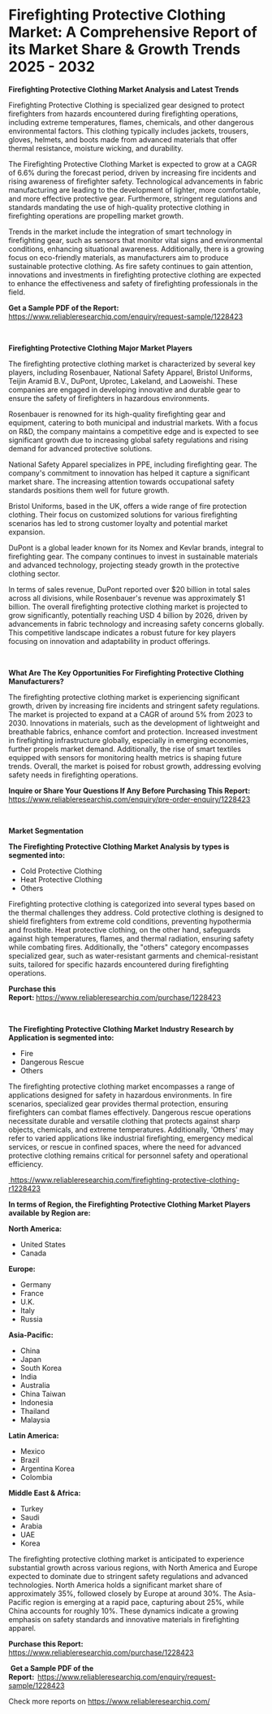 <p><h1>Firefighting Protective Clothing Market: A Comprehensive Report of its Market Share & Growth Trends 2025 - 2032</h1></p><p><strong>Firefighting Protective Clothing Market Analysis and Latest Trends</strong></p>
<p><p>Firefighting Protective Clothing is specialized gear designed to protect firefighters from hazards encountered during firefighting operations, including extreme temperatures, flames, chemicals, and other dangerous environmental factors. This clothing typically includes jackets, trousers, gloves, helmets, and boots made from advanced materials that offer thermal resistance, moisture wicking, and durability.</p><p>The Firefighting Protective Clothing Market is expected to grow at a CAGR of 6.6% during the forecast period, driven by increasing fire incidents and rising awareness of firefighter safety. Technological advancements in fabric manufacturing are leading to the development of lighter, more comfortable, and more effective protective gear. Furthermore, stringent regulations and standards mandating the use of high-quality protective clothing in firefighting operations are propelling market growth.</p><p>Trends in the market include the integration of smart technology in firefighting gear, such as sensors that monitor vital signs and environmental conditions, enhancing situational awareness. Additionally, there is a growing focus on eco-friendly materials, as manufacturers aim to produce sustainable protective clothing. As fire safety continues to gain attention, innovations and investments in firefighting protective clothing are expected to enhance the effectiveness and safety of firefighting professionals in the field.</p></p>
<p><strong>Get a Sample PDF of the Report:&nbsp;</strong> <a href="https://www.reliableresearchiq.com/enquiry/request-sample/1228423?utm_campaign=3006&utm_medium=2&utm_source=Github&utm_content=ia&utm_term=04042025&utm_id=firefighting-protective-clothing">https://www.reliableresearchiq.com/enquiry/request-sample/1228423</a></p>
<p>&nbsp;</p>
<p><strong>Firefighting Protective Clothing Major Market Players</strong></p>
<p><p>The firefighting protective clothing market is characterized by several key players, including Rosenbauer, National Safety Apparel, Bristol Uniforms, Teijin Aramid B.V., DuPont, Uprotec, Lakeland, and Laoweishi. These companies are engaged in developing innovative and durable gear to ensure the safety of firefighters in hazardous environments.</p><p>Rosenbauer is renowned for its high-quality firefighting gear and equipment, catering to both municipal and industrial markets. With a focus on R&D, the company maintains a competitive edge and is expected to see significant growth due to increasing global safety regulations and rising demand for advanced protective solutions.</p><p>National Safety Apparel specializes in PPE, including firefighting gear. The company's commitment to innovation has helped it capture a significant market share. The increasing attention towards occupational safety standards positions them well for future growth.</p><p>Bristol Uniforms, based in the UK, offers a wide range of fire protection clothing. Their focus on customized solutions for various firefighting scenarios has led to strong customer loyalty and potential market expansion.</p><p>DuPont is a global leader known for its Nomex and Kevlar brands, integral to firefighting gear. The company continues to invest in sustainable materials and advanced technology, projecting steady growth in the protective clothing sector.</p><p>In terms of sales revenue, DuPont reported over $20 billion in total sales across all divisions, while Rosenbauer's revenue was approximately $1 billion. The overall firefighting protective clothing market is projected to grow significantly, potentially reaching USD 4 billion by 2026, driven by advancements in fabric technology and increasing safety concerns globally. This competitive landscape indicates a robust future for key players focusing on innovation and adaptability in product offerings.</p></p>
<p>&nbsp;</p>
<p><strong>What Are The Key Opportunities For Firefighting Protective Clothing Manufacturers?</strong></p>
<p><p>The firefighting protective clothing market is experiencing significant growth, driven by increasing fire incidents and stringent safety regulations. The market is projected to expand at a CAGR of around 5% from 2023 to 2030. Innovations in materials, such as the development of lightweight and breathable fabrics, enhance comfort and protection. Increased investment in firefighting infrastructure globally, especially in emerging economies, further propels market demand. Additionally, the rise of smart textiles equipped with sensors for monitoring health metrics is shaping future trends. Overall, the market is poised for robust growth, addressing evolving safety needs in firefighting operations.</p></p>
<p><strong>Inquire or Share Your Questions If Any Before Purchasing This Report:</strong> <a href="https://www.reliableresearchiq.com/enquiry/pre-order-enquiry/1228423?utm_campaign=3006&utm_medium=2&utm_source=Github&utm_content=ia&utm_term=04042025&utm_id=firefighting-protective-clothing">https://www.reliableresearchiq.com/enquiry/pre-order-enquiry/1228423</a></p>
<p>&nbsp;</p>
<p><strong>Market Segmentation</strong></p>
<p><strong>The Firefighting Protective Clothing Market Analysis by types is segmented into:</strong></p>
<p><ul><li>Cold Protective Clothing</li><li>Heat Protective Clothing</li><li>Others</li></ul></p>
<p><p>Firefighting protective clothing is categorized into several types based on the thermal challenges they address. Cold protective clothing is designed to shield firefighters from extreme cold conditions, preventing hypothermia and frostbite. Heat protective clothing, on the other hand, safeguards against high temperatures, flames, and thermal radiation, ensuring safety while combating fires. Additionally, the "others" category encompasses specialized gear, such as water-resistant garments and chemical-resistant suits, tailored for specific hazards encountered during firefighting operations.</p></p>
<p><strong>Purchase this Report:&nbsp;</strong><a href="https://www.reliableresearchiq.com/purchase/1228423?utm_campaign=3006&utm_medium=2&utm_source=Github&utm_content=ia&utm_term=04042025&utm_id=firefighting-protective-clothing">https://www.reliableresearchiq.com/purchase/1228423</a></p>
<p>&nbsp;</p>
<p><strong>The Firefighting Protective Clothing Market Industry Research by Application is segmented into:</strong></p>
<p><ul><li>Fire</li><li>Dangerous Rescue</li><li>Others</li></ul></p>
<p><p>The firefighting protective clothing market encompasses a range of applications designed for safety in hazardous environments. In fire scenarios, specialized gear provides thermal protection, ensuring firefighters can combat flames effectively. Dangerous rescue operations necessitate durable and versatile clothing that protects against sharp objects, chemicals, and extreme temperatures. Additionally, 'Others' may refer to varied applications like industrial firefighting, emergency medical services, or rescue in confined spaces, where the need for advanced protective clothing remains critical for personnel safety and operational efficiency.</p></p>
<p><a href="https://www.reliableresearchiq.com/firefighting-protective-clothing-r1228423?utm_campaign=3006&utm_medium=2&utm_source=Github&utm_content=ia&utm_term=04042025&utm_id=firefighting-protective-clothing">&nbsp;https://www.reliableresearchiq.com/firefighting-protective-clothing-r1228423</a></p>
<p><strong>In terms of Region, the Firefighting Protective Clothing Market Players available by Region are:</strong></p>
<p>
    <p> <strong> North America: </strong>
        <ul>
            <li>United States</li>
            <li>Canada</li>
        </ul>
        </p> 
    <p> <strong> Europe: </strong>
        <ul>
            <li>Germany</li>
            <li>France</li>
            <li>U.K.</li>
            <li>Italy</li>
            <li>Russia</li>
        </ul>
        </p> 
    <p> <strong> Asia-Pacific: </strong>
        <ul>
            <li>China</li>
            <li>Japan</li>
            <li>South Korea</li>
            <li>India</li>
            <li>Australia</li>
            <li>China Taiwan</li>
            <li>Indonesia</li>
            <li>Thailand</li>
            <li>Malaysia</li>
        </ul>
        </p> 
    <p> <strong> Latin America: </strong>
        <ul>
            <li>Mexico</li>
            <li>Brazil</li>
            <li>Argentina Korea</li>
            <li>Colombia</li>
        </ul>
        </p> 
    <p> <strong> Middle East & Africa: </strong>
        <ul>
            <li>Turkey</li>
            <li>Saudi</li>
            <li>Arabia</li>
            <li>UAE</li>
            <li>Korea</li>
        </ul>
    </p>
    </p>
<p><p>The firefighting protective clothing market is anticipated to experience substantial growth across various regions, with North America and Europe expected to dominate due to stringent safety regulations and advanced technologies. North America holds a significant market share of approximately 35%, followed closely by Europe at around 30%. The Asia-Pacific region is emerging at a rapid pace, capturing about 25%, while China accounts for roughly 10%. These dynamics indicate a growing emphasis on safety standards and innovative materials in firefighting apparel.</p></p>
<p><strong>Purchase this Report: </strong><a href="https://www.reliableresearchiq.com/purchase/1228423?utm_campaign=3006&utm_medium=2&utm_source=Github&utm_content=ia&utm_term=04042025&utm_id=firefighting-protective-clothing">https://www.reliableresearchiq.com/purchase/1228423</a></p>
<p>&nbsp;<strong>Get a Sample PDF of the Report:&nbsp;&nbsp;</strong><a href="https://www.reliableresearchiq.com/enquiry/request-sample/1228423?utm_campaign=3006&utm_medium=2&utm_source=Github&utm_content=ia&utm_term=04042025&utm_id=firefighting-protective-clothing">https://www.reliableresearchiq.com/enquiry/request-sample/1228423</a></p>
<p><strong></strong></p>
<p>Check more reports on <a href="https://www.reliableresearchiq.com/?utm_campaign=3006&utm_medium=2&utm_source=Github&utm_content=ia&utm_term=04042025&utm_id=firefighting-protective-clothing">https://www.reliableresearchiq.com/</a></p>